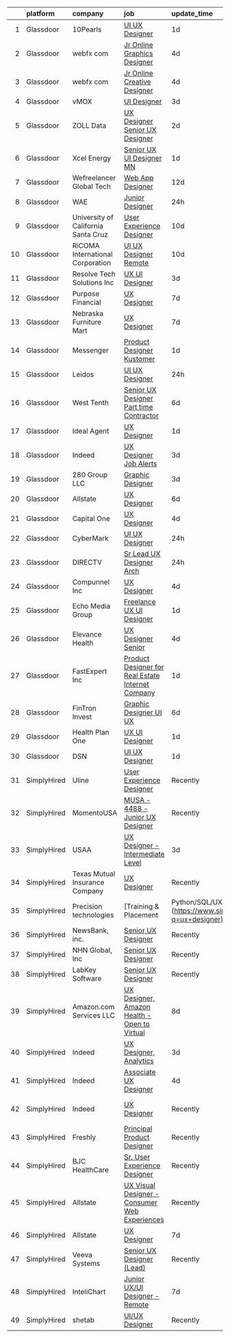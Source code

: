 

|    | platform    | company                             | job                                                                                                                                                                                                                                                                                                                                                                                                                                                                                                                                                                                                                                                                                                                                                                                                                                                                                                                                                                                                                                                                                                                                                                                                                                                                                                                                                                                                                            | update_time   | location                  |
|---:|:------------|:------------------------------------|:-------------------------------------------------------------------------------------------------------------------------------------------------------------------------------------------------------------------------------------------------------------------------------------------------------------------------------------------------------------------------------------------------------------------------------------------------------------------------------------------------------------------------------------------------------------------------------------------------------------------------------------------------------------------------------------------------------------------------------------------------------------------------------------------------------------------------------------------------------------------------------------------------------------------------------------------------------------------------------------------------------------------------------------------------------------------------------------------------------------------------------------------------------------------------------------------------------------------------------------------------------------------------------------------------------------------------------------------------------------------------------------------------------------------------------|:--------------|:--------------------------|
|  1 | Glassdoor   | 10Pearls                            | [UI UX Designer](https://www.glassdoor.com/partner/jobListing.htm?pos=121&ao=1110586&s=58&guid=0000018205c610a3a405137d97a03fc8&src=GD_JOB_AD&t=SR&vt=w&cs=1_d4b0d83f&cb=1657954243145&jobListingId=1008006097055&cpc=F583A5AE0DDDFE3A&jrtk=3-0-1g82sc471h7i5801-1g82sc47hi7lr800-8954bcb0c80c7128--6NYlbfkN0AZhccrYCUSJlZEde1UnGXnwlG1V9FU8luw-eezWnVYryhvytlOo_vN_9VpuiQWIjKf1VWnHkpAwauXN_L9nOKCQBamihrglgP6Etz8i7tMa89cZh808727uNOypzGqdqO_C43vUxqv2mX3MbNb5yfh2I4Z5xt2E3PNu3CribzXgnDnUdZO02vInYyhz91-zpMn4azdpRORT9b8ZE_oD-JOuE1akEwS-PuhwKxwTPVCDRNXhgIRmaQqd00o67gV39sv-Gsh66f0hdpOnIT-e4zK2nDI7omobMPVc328Q3FgWRwBa3fUYAhSl-0S4h5vcrX7FWwmJShX5woZ_bAom5Ydi0zrDFzOcSOx7gn1otmXQPMIhss94liuUJcK35-OoKSmXtlsWmN88ygviNW4oOShS8zyt95W923vSzNI6dsfVmaIyuyjIeS4)                                                                                                                                                                                                                                                                                                                                                                                                                                                                                                                                                                                                                                                           | 1d            | Tysons Corner, VA         |
|  2 | Glassdoor   | webfx com                           | [Jr  Online Graphics Designer](https://www.glassdoor.com/partner/jobListing.htm?pos=106&ao=1110586&s=58&guid=0000018205c610a3a405137d97a03fc8&src=GD_JOB_AD&t=SR&vt=w&ea=1&cs=1_b811134a&cb=1657954243143&jobListingId=1007998523717&cpc=FDA5FE10D8E00596&jrtk=3-0-1g82sc471h7i5801-1g82sc47hi7lr800-0814fcec81fa4ea1--6NYlbfkN0AA3uNcJ0aeXBAdVd1dUlJvZjHaUXbbC2QUFGJChoFW7xEU327m6es5fnmO4XFfQsEu0t33VvESdO8PaW8SAy26Pndec7TLQ0Xpn4lGQ1vX3YGcQutr7TKeJAkCB5X3vytUXP8x_-f9hEaRnBL523v01wQ2XPa7v4VBJvjftgSNU2DwBtazpZhOR3XG4_W4jVcCJaYOKyn7pwcibTlDoHHmbGGZUh_C9Xyez48yK0rCkSOkIITN6igkgT9w8weQxJ9x8BbmHJuIlNdHvUtuI4Krpvypb9pDLmnM7Dqf3O0sHC57acbU9X4EmIs6jS6u_MtrEKj5IVBPInmu_L2MKCFXmPWuN6jQuVqVaQCheWNJkxZMBaHyjW93QMaaje1snnuORhYoiq-lHbdqzogQVjdRQ0fLDm2J0fDkoHHrwo73AHWCqqiLAvl3Riij7FyhSufdcCCjVhG7m2qat6Oins4lLlELYV_fPzmfcGYy1M95LGW38E2i7eNHpCjqiCHyjpHz9cEH4F87b00m_ijFHSoxCwvbTJnK6ifrkf0cgJOnn9h6itSRyN7FNPFYGV_mj6dMcr80pMWh91Hqepo-SgcD)                                                                                                                                                                                                                                                                                                                                                                                                                                                                        | 4d            | Harrisburg, PA            |
|  3 | Glassdoor   | webfx com                           | [Jr  Online Creative Designer](https://www.glassdoor.com/partner/jobListing.htm?pos=109&ao=1110586&s=58&guid=0000018205c610a3a405137d97a03fc8&src=GD_JOB_AD&t=SR&vt=w&ea=1&cs=1_8f538763&cb=1657954243144&jobListingId=1007998523752&cpc=151E51E148764572&jrtk=3-0-1g82sc471h7i5801-1g82sc47hi7lr800-e3a07e991e3ec309--6NYlbfkN0AA3uNcJ0aeXBAdVd1dUlJvZjHaUXbbC2QUFGJChoFW7xEU327m6es56oflZv-QfBizUJg4GGt5ywcxHip9vEFmnpvEvc6sXWg7ijt1_lVPhx0CSekweNqP21eod5xNQSR5Fy2hfkrfXdJbI2o6SRZK7DOllkYUDO-mEILuesP9HP5zjy-6AZOLt2uK8ykhXyq1gTTd6wznmnkOiIRJd_ZZzfxzDj6-jT5KceUXUQqH-oB_pKIAFI29OXOaMF1Q5NfNiZ2G4yQOkFwWQefAGbvDbWW1JGPfhJUoEBnhTlLND_2djpFYSc9IcKMOKcRQodsniMVyFOBTvS8mxSFxe1hGAhO0PgoRfWaNFkqGPxFBMXtpmqrG7XSFImcTw1VE5-Q1awIZ8MtKbD4wBpGFFzuLsz95O4zgWpkkYrTTDnZMhiocBcFvj5Gu8vQRbt86APrsR_cVsYGF4ePxNolwxXHQatHgOHGxmApVoyzIkjpiVwLZAsgXvbA0HLPi8OkDFGYrEgBk7ttWbYQqDrcOC3RKTMc7RJKc2v1kYZeF8QatfaH2H2TZ8OzktDlHtM7hxUs%3D)                                                                                                                                                                                                                                                                                                                                                                                                                                                                                          | 4d            | Harrisburg, PA            |
|  4 | Glassdoor   | vMOX                                | [UI Designer](https://www.glassdoor.com/partner/jobListing.htm?pos=120&ao=1110586&s=58&guid=0000018205c610a3a405137d97a03fc8&src=GD_JOB_AD&t=SR&vt=w&ea=1&cs=1_c2d17562&cb=1657954243145&jobListingId=1008000759924&cpc=5FEB1BEB8E14EF52&jrtk=3-0-1g82sc471h7i5801-1g82sc47hi7lr800-9cd08da1dc9daff7--6NYlbfkN0A953Z9EfJZc5Z9y7Wb0NkuJO-5BBnqXCJSieP3bN3oT3pD2vzfTR73LYgBJ_5XFg0SoGwcu6lcj7F4juP42AfEvmpqvc4zBxDOY4PwlTLid6_-Mjpb44Tz2K487nuvFZE3OgZZtZw1A43bqYQhc_tyf69kP9IsYdRl4-Pbg8nQgKZY6tFHni_CwFT0fjWnN40JsM2K-T8fnruiG9gnIUTXZs5_60tBg7ml8SogbyU-OoD4--IvLTrVSx2qHd7TjDBMSznqqy-Y0btrdPatljZG4gkx9lgsyaJjYiM7mmzlJwxnK4Y3l3TUAG1Ot0jtgfBIscYE6W-61VlO48S7zlCJYbFthyFHXYMB5AmWNfr2f9jC6d1_qPiXPAsPoTVwNkmfzLXByTM6s7PR9GYwS-ElwcOOHLmMX2rtlZi_FPXZ9cy4deNq4Ff4QkWMqWvgV5sItevhVa7mFTAsboy15t5d6IWN7V2B8c45UNWtyXTd6GA_nmppbflS)                                                                                                                                                                                                                                                                                                                                                                                                                                                                                                                                                                                         | 3d            | Remote                    |
|  5 | Glassdoor   | ZOLL Data                           | [UX Designer Senior UX Designer](https://www.glassdoor.com/partner/jobListing.htm?pos=128&ao=1110586&s=58&guid=0000018205c610a3a405137d97a03fc8&src=GD_JOB_AD&t=SR&vt=w&ea=1&cs=1_80d9b037&cb=1657954243146&jobListingId=1008002963426&cpc=1120CD366D53BFD9&jrtk=3-0-1g82sc471h7i5801-1g82sc47hi7lr800-a00ff6b17fc8701a--6NYlbfkN0CIq9sqsdHG9cyeciSMGB2OVgv17i_TEGVwM1no6oC4wWg2s9oH7BGJ7lPkg1btb98huIL7V4V5x5MkjqiRMvX3058Gsj0BD86erdmSqn2x9rDaiyNVM216JjWieFw7TORgJlROIv_5ACNY1VCHRt02C9xxVzOkCWqwdv-_2jucEfSEtHQxlxPbZq767ByUig5i5ZVRJfXaU9tcaL8SvTyEDVbffTQi2QRd3YpTYedghsx2cXJqEBT820B1T7DZMrZO8o-5GPbLUs6ygWBN7pHmDnnCyIo841MrPH1f9JOptrIKnIyGVYtNZ6uL5unyvr6uK6pk0SlYt9IGRA4rN-GBWtGN7GC0BsBAnUutM5pc8lKIwRWqYAI9fWK8_UUcXYfVDvUn5O-bATQSOmDyRo6OEEtqY3mxtpWhssllnYsokhlI-I4UeyXe3q0_0KtPgBxlQyVHXgNhDqh-jPQSC7P9MhjLtUcDFqn8oYt_QwdIt-koYAQtCkn5n5vsr5Eiez_RzSYzRajnRw%3D%3D)                                                                                                                                                                                                                                                                                                                                                                                                                                                                                                                                          | 2d            | Remote                    |
|  6 | Glassdoor   | Xcel Energy                         | [Senior UX UI Designer   MN](https://www.glassdoor.com/partner/jobListing.htm?pos=116&ao=1110586&s=58&guid=0000018205c610a3a405137d97a03fc8&src=GD_JOB_AD&t=SR&vt=w&cs=1_a6e05e73&cb=1657954243144&jobListingId=1008005982649&cpc=B5F6D74B4EF69A07&jrtk=3-0-1g82sc471h7i5801-1g82sc47hi7lr800-1134de02c7f2b120--6NYlbfkN0B-1D-e_ZYujhNkNlYyaLjJ6FcVQ233icvY0YU3o2VnplwYKKdLer6igUsC2PaWrJPMU-KaCTJbfajSvIW7YrHAZXqmE0ZHvfm-aORtEk3kYImnXYY0PGymR6_lSiS7bMsLoplLGIOngHDvoyjVsvefrvmYbzgFQ6dGAbuA7Zi4QMFBd1j448t4KUaQuN2ATAr7DZAVP_Xo_QdncN3Ormxkw3FwnNTx37q9gdYy7PmA5f-ym_r8CBTSHukEcCH_NquO_wK9UMfE7dvwPNcbAT5XYR2y2csmT9EQWp04Amj8P2wxJn8jcULxw-MkuFRMIXUD7ORxx9yYXI4wkPTVeXUkv-DMDEBydflJhxTDzQL9fRsSo0YQMfC8Mm9ZdWmGjlZTyKFoCV7l-yRcddLT_m0H84Pl5DOr_ONF_XlMuFRWJBaKi_hFvDCiGonOwawbaaQN4JBqUN9L6ZoHvLoOgNUjkkeUJdqCf1nb3aUVvFYZa94SRmuljb6dorh4sQCg656x6-_NUY9003BNqAfUqUwmHTP-3eZY_1_elm-daRTO0dxClMDarLUjuBMgK8VImCGuYNqCvKeceWTsF7L1eBOn0Mtwaw-dbCg145tQ53fGxg%3D%3D)                                                                                                                                                                                                                                                                                                                                                                                                                                                   | 1d            | Minneapolis, MN           |
|  7 | Glassdoor   | Wefreelancer Global Tech            | [Web   App Designer](https://www.glassdoor.com/partner/jobListing.htm?pos=101&ao=1110586&s=58&guid=0000018205c610a3a405137d97a03fc8&src=GD_JOB_AD&t=SR&vt=w&ea=1&cs=1_31dfa41e&cb=1657954243142&jobListingId=1007980533562&cpc=B3B142CD6B71FD88&jrtk=3-0-1g82sc471h7i5801-1g82sc47hi7lr800-33243a00776a36d6--6NYlbfkN0DsBOlmEAMqZtav1V1WKZO3RUElpafjggtWvxyDQ3xFSi-VzB5KdbXi00XozCPPZlE9w161gQzwwKzmw03-iVSWCDUOySNRafoAxFejezVHq8Ub6kwWgiSAM1E2WBWtnusNIP1sS2ufL3XYo1FZlZQWD8Cx0T97VEJGD7lwdy0bO7U6-WrWvJeUDBSD22uK42v_WVv8IWwHy3Ug1DPb4q94KBmosPLPz-cDAgkiQxIelW7uIizuz6JT-uh3eaUtoKbqugfhYNmRHWwSSk6f5K2-1vW7ytapGRIQXjQA-n6FPkWgvQRfwcDfhDKeMQwOY697xU_Jk-_eLVBVFcVfDibxCelDnR3pQVfq14chm5qJDky2EMhvYCupp8GJvWbQ5FSj_6O-zNl_6OsRUE1GFKBSHSHIpTWLR4QbZ3xLJCFjLfYFMkA-oE9GXctNdnb1Z9Gnqfn1MKeqp1Qru4xHr18ZrY7yxvbAAGDDsVjFt_DqXDI8FcWpdhVZ7ZvnFN-MRwk%3D)                                                                                                                                                                                                                                                                                                                                                                                                                                                                                                                                                                    | 12d           | Boca Raton, FL            |
|  8 | Glassdoor   | WAE                                 | [Junior Designer](https://www.glassdoor.com/partner/jobListing.htm?pos=108&ao=1110586&s=58&guid=0000018205c610a3a405137d97a03fc8&src=GD_JOB_AD&t=SR&vt=w&ea=1&cs=1_55c1d62e&cb=1657954243143&jobListingId=1008008063232&cpc=B63DE67CBF13A213&jrtk=3-0-1g82sc471h7i5801-1g82sc47hi7lr800-0fd0313dfadfda3f--6NYlbfkN0Bl9QJxqCZcWcAyXa034HOvbvet4oZucNDN581_ynRfl1w4Z2vSbYLN9J-8UY_LNbirN5LLMGGnfSm2GNK07V-OSMHUkmOZFMzFfWXYH6DJqvANaaMLJ95AT8p4PdhW1XjmjR4b1ATq8P0epZSo0-R2HIhlFQJv7-4Ni8BDirUv9df_aJSLsPfPudWJlc1Dq5GBxTnpUJM7VWoC_4vit0WyjYy6Rr3vgZ_oAy_IX27QsBYwmAMQzAohC_5k5_De6TT_vQ3dN-aUCBT4axXarUHALI8_Ni8OEyFDGXXRd9EbWAc8YVF2dFAM8u-y9ywvoYYE7tnFlxVQEkHBfDb13h5MDXT_BGJ1SAOVnWMHR_6b4eAlpId78Jh6U_-iKLWWKCSu3f1RXH3J1jSUDNndLmKr3Y7NtcMj-G_t8IzeJC4jCIwqs1An-jXi4ousoWAYQIW6CnkekeOHh0Neovs3wo_BUe5Zd5U7KQX0Sem9zfxGpU5uNgwul_YuzDqLV8pzcRWgkoCPQXD5nsMhY0G5ynGpy0ibXnqAqv4%3D)                                                                                                                                                                                                                                                                                                                                                                                                                                                                                                                                       | 24h           | Rochester, NY             |
|  9 | Glassdoor   | University of California Santa Cruz | [User Experience Designer](https://www.glassdoor.com/partner/jobListing.htm?pos=125&ao=1110586&s=58&guid=0000018205c610a3a405137d97a03fc8&src=GD_JOB_AD&t=SR&vt=w&cs=1_630dd6fd&cb=1657954243145&jobListingId=1007985524260&cpc=03F67E1B243A1AE3&jrtk=3-0-1g82sc471h7i5801-1g82sc47hi7lr800-9927f5298c5f04f7--6NYlbfkN0CMMrwQCTGqxDMwPsqy_tpyMCXYMRX0KWyeG_5gagirn_ch_t82F2TU66-soOaKcFPruJa75UV0J8wGUo3s5oz7jiMZrwqWYMKweBO3SvkhBZDzpyKlJh_pAWa3qI6_Uanc93qGRx8lr3Iju_xg0STCwwypQWaHN8wZ5ek8fmYbjE3XViFH4izhBWvIg9V9sUz--wz375PLafsKPPo26w66_23WmStCtSv0u4rd38j-8HA03tkgey89xLWDaN3ILAmclvVIzFZkc1mJ12Mib4MrxMNaoG24Pw_h_mD-GHgN1tbXgpNFt18rRVDfBBhSkBMl4bdS_9OmNElCHIUgENmwzs3zgjSUqC6xKEgMpS2wcmPnGUAKLnlqAwt1gPtVrjfyemvGKTNd8JKSrBHT1HhjbbGVKq5CyaDrqMSNfbFcYfwJWrM2iI8nbPpjcfD_jkNigHrQGNYZSg%3D%3D)                                                                                                                                                                                                                                                                                                                                                                                                                                                                                                                                                                                                                     | 10d           | Santa Cruz, CA            |
| 10 | Glassdoor   | RiCOMA International Corporation    | [UI UX Designer  Remote ](https://www.glassdoor.com/partner/jobListing.htm?pos=122&ao=1110586&s=58&guid=0000018205c610a3a405137d97a03fc8&src=GD_JOB_AD&t=SR&vt=w&ea=1&cs=1_8457c0a3&cb=1657954243145&jobListingId=1007984920748&cpc=FD1C1DA32C38CFA7&jrtk=3-0-1g82sc471h7i5801-1g82sc47hi7lr800-dc2928b4a16af733--6NYlbfkN0DAwgduWqBP7ymGN-lTADpinz2i-23XbRAyg5ywqS-MDSdSZv42Efqfz62hB7LeuastXfJJ0EUMkc_m40At7Gngl5Ip-dihpo8QOAk_VsKU0xPOrLWdjOnNxQdZlZlSdkntJ47M66dPWJRD9ZsK43X3Gs9_pDYDPsMGXPEMloRvZLMxPAZF33-BYAcLMCutwKWJBXzN7aoJDshi3F81wZ1rMbJ2qQCYNTnyc_eny8F4kDDm90CLENoYSJYKoPgktgHQ94zbWXUouRLfLBu8ztEd8QNXEnkoCtOB_LehxQA_Wn5n7oZiiuwQaAanRSmkEzFXCLnWE4kTROTlZ0C6QkNV5mJNkM0MePKu1bS-MUeh2fd9wf9PW8yq6fXh1douJ7A3VK3ghepzQxt1kNgat3fTabR081nEVwM0YtQXRfv4iSl83LvUQvpJvh8Zbx2neOTF0oTaiRI-tlbp7Xj8Jfn4JHIsq_YMDuzyXiqRG16QKpGrCR7Z3cXm6sNiEOSjGpY%3D)                                                                                                                                                                                                                                                                                                                                                                                                                                                                                                                                                               | 10d           | Remote                    |
| 11 | Glassdoor   | Resolve Tech Solutions Inc          | [UX UI Designer](https://www.glassdoor.com/partner/jobListing.htm?pos=119&ao=1110586&s=58&guid=0000018205c610a3a405137d97a03fc8&src=GD_JOB_AD&t=SR&vt=w&ea=1&cs=1_528a1d69&cb=1657954243145&jobListingId=1008000600205&cpc=8507CEB59E1C6AFB&jrtk=3-0-1g82sc471h7i5801-1g82sc47hi7lr800-065a65257f0c45f8--6NYlbfkN0C7sh9ygnuQJKGUmSvpo0OLhc0z1m4uZ4vn8lHt4ytXedomqoe-JwBOz2asMRE6RMTLwktBS1mev37YxlBXp2gheLAe391AUz_BtHYB5dEMy4uXkQiF4NIxloiDBRUbbiS17YRfLnBlcpEW3HgdihKQKfiwh4pahxOsS19N6onJgnJNbOKsIe54csdcaliyPRYCbb8bDlDf8MdzTZcNXuuFIwY4hC37gc7QLsYl97JkQamK462JYhczKvx-d8dajPwAC1tTDTd9YwDZ3fLJO4BWljJpFNCsyuNwK8c2UcsQB4nETMjxafRv05OvJKZ7FCD1y16xronx6rmASknt8G6F2p94ZaqlKJmJfUvB0qA7jreBobc5lJD3sa89Jx48bJI3g57OYH-lwmxCk986pjX-_6BeCG-aB9o2tkLbFGaH0a2RACJyG4WGZpv6CMNMIgnTNoN3YlxFXUZKgCuisznb3XKaAiD1uRnG8s802oA2rU1Aex-Ly32HcDdNsyonNc38SoZW2AZRgA%3D%3D)                                                                                                                                                                                                                                                                                                                                                                                                                                                                                                                                                          | 3d            | Irving, TX                |
| 12 | Glassdoor   | Purpose Financial                   | [UX Designer](https://www.glassdoor.com/partner/jobListing.htm?pos=114&ao=1110586&s=58&guid=0000018205c610a3a405137d97a03fc8&src=GD_JOB_AD&t=SR&vt=w&cs=1_42ac8a25&cb=1657954243144&jobListingId=1007993713342&cpc=63E4514951618C5C&jrtk=3-0-1g82sc471h7i5801-1g82sc47hi7lr800-a3c8b28b144c0944--6NYlbfkN0DSwrzLV_d009t00Noqv8485ZIMmCq0NIXHKosxbhm15gGzSobmvRMfL6Ntu2A46Guzmua3tC0fqA7lI4k0EpeJfi0D7cuc2Q6ibQ4-lgqKXvem_SUMyJyLIR-mHR_y-yO5oKvN_82hzoEYuOKJqdQCZEGBtYiBG_U_JYD8IY_yZVRrZN1dJwCTvzptVG98YPbGMD15DINdO9MucTavzpG8xvTTkzzkPr44gAp-K5XQ2y5N3DFuaWG08LGZFMqprqqIaxb4Gt0JiCJu-JuPCyoa4R2vKGBZAHkeF1wNttQ-dqwnLhe_GaK6JJ1IX-arvxi71m0gYwSZ6PmDGonKRKi354hrPYow85gg4mnU5KGY4AgVds0x_Lbr8liIrejNj7469cdL0YaqgNpYqIEeQhq-wYAfkwFfr3kC9hzaJwREv55vHXMzXgHEqtosKtVzem_ol69PNWFftTaMwlyWbHDzdmeuQ4aPyIdMocNJck9fpfA6fZJfVWeRyvPCWrY479uEro_Jx4fa-N9XpBDn_ZDgaf3_rIFViPpFE9BQQyzYx7e4fBcGFxxuoMz7s_TiFa3jvShb20z2r3ArQePo5Chc5WIB0unoH5AYo31Ii1sNyceNsY-DFgO-bSxj9ioTlbbo6g3K-IMAZECCJQZy8Q1wE1pjQ8HUWjbPOHuXCxZD-nr4gm_rzawD)                                                                                                                                                                                                                                                                                                                                                                                              | 7d            | Spartanburg, SC           |
| 13 | Glassdoor   | Nebraska Furniture Mart             | [UX Designer](https://www.glassdoor.com/partner/jobListing.htm?pos=105&ao=1110586&s=58&guid=0000018205c610a3a405137d97a03fc8&src=GD_JOB_AD&t=SR&vt=w&cs=1_5f5c69cb&cb=1657954243143&jobListingId=1007993726999&cpc=40021B6B9FB64F38&jrtk=3-0-1g82sc471h7i5801-1g82sc47hi7lr800-2a536c83f549e9a5--6NYlbfkN0Bx2LbAMGaa1rfOK_nDgFH7iPSITMHVlgswTeCEeQLKjCuu1dnVq54j81YJZ91nc3LgT7EO8WlV9kHpG2wKlg9nrqQE6WcVaOJOwTFi5ovN7ifFBktNpYHxGZB5blNur5B8NBKkYaIw8ZANAT1dyoWBL0BzD_FVPd4PKfII0E5H8_10GngmdQ1cUVVJp3Jt0-_JhhOEpwXISbsAJ7cpcC3lHS70Uq2ONylRTmvHkkjg4jSNKDKJ8tazHur80pGOmgF7gw00FIgSmaHA6RxvOIVx7VOQoHiKemum3uBxpPi044DwLkvw4XwfHk_-NeY5wBisyXxofoS9GvIxY_ZMHN_ptmv0XskMfyu1007MhPnULcO3uGdE2yveQpcBWtc4bXRSlCaKyJJDtMEbk5faUBPeQp0B25DKgyH2nJgbf5h9wHOMO4iIP0i6GguOWN8DgG45hmNr_V2U4GVW4dU7KLojCHuH9SfB6YAoOYA-lQ52sRjsjjfqdoHGU1duCqTgk8cVxbvFGLnUj0M5tYfFSPw6IycLnHhiX6BBeBwK5CrqaD9zDCNXuHNweeo93uQJEC69gUkIOJlpREdPJFq3bkXlJKZO1LRevOVJZqivpaChfw51TdAAprD9dxTEyqSWQYAPlqsNxasuyedFygsh7zFoy8mh1HH1i1U%3D)                                                                                                                                                                                                                                                                                                                                                                                                                | 7d            | The Colony, TX            |
| 14 | Glassdoor   | Messenger                           | [Product Designer  Kustomer](https://www.glassdoor.com/partner/jobListing.htm?pos=126&ao=1110586&s=58&guid=0000018205c610a3a405137d97a03fc8&src=GD_JOB_AD&t=SR&vt=w&cs=1_101cc1be&cb=1657954243145&jobListingId=1008006654110&cpc=9952A63AB06E78AD&jrtk=3-0-1g82sc471h7i5801-1g82sc47hi7lr800-4aaf834590d17537--6NYlbfkN0DYl4UJW4r1Vl7FEn6T9F-rD9lpC-0oMJVSiWjK_MGUd5ZxEn957iThda3zHpNlLYNbK_X7Kq-caGt4qgg8C0HmDOo6NmZs5tgg5lIz5yM00N9su8PF9RYjt_CWx78OwnsN21scMB9CB8k9JsyeUOoXtLoxGmwaY3RUqpkJY2sDz2iFCDN6OaKs7FxTfuqcc2irF6ZHD1oODWm6jfKWBGPFOWiSeFbrlm86ChYROzlrLg5sgoNQay5U2NsZePIbt7aULOvF3XhbAl7HCpQ8IGfzZRMmZ-MBW6_cZhO2WK5oJFLAU4I8nt7CA1nyMZjfgtGnBjmBHu3O1o88GQUFBtRBvi5ehwiNw2dwBaSokCgxSaCTiK4neZ0Ft5IxfQzY_9M_zL4cJ44qyyiUdzn1LTPQDnJJbTRMT0Ms78skym0-8W2qZ24mmiPA3l0Wuz6Bain4xNjq8zJIfExf1tELQocbTugfM95MFYsviRGsiQYa2lxmYn6TEk5tsF5TGroP3spQsZXge-aJL1_sI9AwhCfnVLiz4qcLiQn78_yJVAflpit_MseBIA1JA9rxswphSmS7qTCN4NQ6ayRSJg9jQnK8u4m966RstC26Uoga_4LDSzlpHWoeApPnTSwnF8FeWgQA6utiuXQsfSyX5n_Vo80O6XSjrOpoYlm_xHbcCwL02TJkb7hpmYgT6eyP40CD9sLU1FSJGbLlTaGpEN7T4AxGGLB8DJMO9-Lk6mggTuOCOoSm5miTiW7LEtlFngikrVSnnqKO1Ptxd69mls0OqXo0C4Tbie_KK6Ao7o-RPlrnCJQxeLD_ZLXPJm31Pex-h5luEj4Zr8hbLkdStV7tsg70PdpILI_DOJqwWWObzZ7pPGZFStiNZlDvjwuq827OZJaLOt9_SRqJeYkMw9nmzTwK4ZHMK2cTOCr8PfOHlxXHplCwd-siX94JeXZwx8_s-TEguZizrmVrbJ3GZHxNTftxg-W-5fh1gaYelXHhgwN9_rwU5dkvUWqbON4w7OWPsYz0EA_W_0ZxdYe4f2p7XMJnbs38RW6DqO8%3D) | 1d            | Remote                    |
| 15 | Glassdoor   | Leidos                              | [UI UX Designer](https://www.glassdoor.com/partner/jobListing.htm?pos=103&ao=1110586&s=58&guid=0000018205c610a3a405137d97a03fc8&src=GD_JOB_AD&t=SR&vt=w&cs=1_f50b5489&cb=1657954243142&jobListingId=1008008635571&cpc=022796DF6CE1C9E6&jrtk=3-0-1g82sc471h7i5801-1g82sc47hi7lr800-430d043c6de943a1--6NYlbfkN0CZUO70VSdYKA8PR3jfrSh5ljhqJhfDt0PzQCMubt8cRihWbmqO_-Ccw6DGinMZCyIGxm5B9meJqgfqBMy9w38AvyezkJPaV8PrJOFguXCLOdM6AJHhYCgGfxFR9mtCP0yFeqvoKs20vQQHiouqWfQwAkqX7LmI2dSZI5fDROic4MpXvD9CEDfgb5x-KPF3Jih_k2vO4NurusIoC1KETzvDrMAhCwLeTZahH4WNsZ4H44Xeo14wFsbWHuGEhnGSmH4p_kJgD7db57_6yRkUI6P1Ir_0hANOv277PAAp6t4DLSiZlc_GGJlSk31u6tFPvFY0Vwz05KAGsxdtwKOiyfOUDtQPhbbb9cdP4NHL3sa8LG4sSNljrk_rnM2NL73kGkUyC6ARNNyOZ2JebHKVQUgqa9viWByuyXlVI6a_cvOib7fLK13iiLdXIIyC-F7ID2REVHOCUgoxZghiGC34Dj0oukFD0Eyh6V-X0HmL6bs-Rh2NONVEnkjTV4cORpzlh-vCQBO30WudRSG648nfF4pBk9VpTBCABBNzqiamKjzHzXk7Hflsl9pOdWHtK3zN27-7WFb_p7VmqrF1O3Rn8OQ8iPUuKjCJkEe0uFUnTDjFkQ%3D%3D)                                                                                                                                                                                                                                                                                                                                                                                                                                                               | 24h           | Bethesda, MD              |
| 16 | Glassdoor   | West Tenth                          | [Senior UX Designer  Part time Contractor ](https://www.glassdoor.com/partner/jobListing.htm?pos=130&ao=1110586&s=58&guid=0000018205c610a3a405137d97a03fc8&src=GD_JOB_AD&t=SR&vt=w&ea=1&cs=1_8a95deb9&cb=1657954243146&jobListingId=1007994171980&cpc=6A22310A23505C64&jrtk=3-0-1g82sc471h7i5801-1g82sc47hi7lr800-06c5996664b34557--6NYlbfkN0BaGdOOK624JFFhWibxYF5ZHJyu-TQMeOslDTyNeurccZp4QCt3th5gGoNGv6Hi88tg8HjMEtUQgpaF9Yf6QnMzasdUojNdApIZ0sULt1dQnF29vMajjrQL_7YctPSeF61EzqT59_tideUiN3-mXC8WL7WSgWs1vxDq8WZNDcMmF3_sZqlH2hXXRY_6IFlghMT29Iwuv25fq0h2h8JlmPNuz02FDaML-YBCWuRe1qCOBOvx2dNrTYhmai71xLvICYKpLc464Id8ulMbpk68jVRU227wZLhfLZENCb9t9_k5jBENOGuGjHD-LskS8CMVl5TrWkHoi5dPbBj6bUmxrrVB21TXaO4u8u_LAPP1EcsQ3kiRapnBrr4xi7fdqDVJhtCWax8BR4ikQq95yhhacgxH8o5s1LftSA3trl1Bw--cxoz0-quXjp5kyORyx5AfYIPm1tq7OCe3yiCCOm7B5awlWqAK8PqLXS6MmZKqrayzyPzG3Adx-I40cV_aSmTGPa74JcuAoX-PeHaA8mtUMf-P)                                                                                                                                                                                                                                                                                                                                                                                                                                                                                                                           | 6d            | Remote                    |
| 17 | Glassdoor   | Ideal Agent                         | [UX Designer](https://www.glassdoor.com/partner/jobListing.htm?pos=129&ao=1110586&s=58&guid=0000018205c610a3a405137d97a03fc8&src=GD_JOB_AD&t=SR&vt=w&ea=1&cs=1_ee67c96c&cb=1657954243146&jobListingId=1008005909972&cpc=9C2286EA3771AAF6&jrtk=3-0-1g82sc471h7i5801-1g82sc47hi7lr800-bdbb297212267bfd--6NYlbfkN0A-yITrdM5xbF5Z_tnAxpm7rR5S14GEkl6YKMB36NwAHtH4wZKT0KExl994dfMBK7MiyA05_Uz7A0hy8ZJqFoNYk-7jk0olJG1n1hgSDzUrZzj117F4oiWzLqSkZAWVr48SNcQCKAvOShzh-5IaLTsM8EiJ0G5CKN22D0nZO3FVfh7OUejmsEJOdSShtaiOcrvI38pR69AfEXRl1tr9F-c47312byC_CgF8ZcRM2vCWvHYXskPOXCxGmqydN82d3wFFgp3V5GGRIgK01jIugGBhJmz_OhCQfprF7YxN2IWDhBNczzIMy1CT3ujvY_sM4LdO8QMxuR5MSIZpTv_koPIju2YKkJtftX0pKw6ofEeIqslJxnpkIg3H4PY_fkrEg1-6_4uFimxUSD0I4lCzO7a2IjxVFqWc2oNJcgcweQePY9-ig8NySkq2--d0I9jQMNf5aD47oPV9so3hT-PHGDp8Y6yV-O2LuK52Sw25BvfxYWp0pHbR1_s4gh3mSe16Ge8%3D)                                                                                                                                                                                                                                                                                                                                                                                                                                                                                                                                                                           | 1d            | Tampa, FL                 |
| 18 | Glassdoor   | Indeed                              | [UX Designer  Job Alerts](https://www.glassdoor.com/partner/jobListing.htm?pos=113&ao=1110586&s=58&guid=0000018205c610a3a405137d97a03fc8&src=GD_JOB_AD&t=SR&vt=w&cs=1_c100652a&cb=1657954243144&jobListingId=1008000310274&cpc=451933188B21919D&jrtk=3-0-1g82sc471h7i5801-1g82sc47hi7lr800-2b2868a2d4280b10--6NYlbfkN0CiRNM7CVr8YueLFKlzwbFWI0o7IjV438l4sVrvKZ0flpURU_mqoI8EbsK64YRr3OD3Lz2VFIw1Iwi13MaeU-7G6PYd6kXXVuDQ5HC-ZxfvQET8rHQ-pfIByj6ULSuBRDZUbaORjo4W24G2C1qpLj9liQi4owc4wSejeBBDXOOMdTpcPeefz4hMsvjZva4THD0Ejqmfd6K8R1nQrTnCQAQTZ6MrWMJyW5qAmpRI51lofr4a-1QpamDjmMSOahkVH5sd9dWhDExYfbqKhFz7OU-KBqN8YgLaVmpVJyfbpSeb3p85aUo4QqiwJMECRHZz6MAZ_s-ARp16Y9tICX7-2g_EGBsK768_zHQ0EcCJEMG2sg6A7mT3coPM_WGkjx6HKvUVhIyXAdhkXRE9-e27CRQSHAoS2q4zBQ-Nn2IUPmgCFiZidIpAf-NekhzytnJA_1o9WkcT_G00fuoVKfgqIPbccDh_fgixJeqUqTPGOGEKDczfLWMAxMjyF28N1v8hxyi3ugMw8w5bn-BkcxibKbZb)                                                                                                                                                                                                                                                                                                                                                                                                                                                                                                                                                  | 3d            | Seattle, WA               |
| 19 | Glassdoor   | 280 Group LLC                       | [Graphic Designer](https://www.glassdoor.com/partner/jobListing.htm?pos=124&ao=1110586&s=58&guid=0000018205c610a3a405137d97a03fc8&src=GD_JOB_AD&t=SR&vt=w&ea=1&cs=1_72393768&cb=1657954243145&jobListingId=1008000486432&cpc=AC285F3A3ECA6BB0&jrtk=3-0-1g82sc471h7i5801-1g82sc47hi7lr800-8e0ca34653e8e05b--6NYlbfkN0A96WIVUs5SSd1e5sdPWOjBiMJz3fk-GTbl_X95fEr7N7_O7gG7yYqATSY5E6jF4LOAu-d1G5vqmQK5-aVG4tOej9c_eEuMuqH8C1GeeNW2KtJSJ31b6MoFFw5KM710vWFGSjvXW7I3OG-OwT4mnPnLIfvWCjlnumDR2ayBGhUSESBLxX0cWl5Bz0cpK3t8G0W-SnY88nCfakDJxv-ZRwi26nqStDlzVmfuHSF15B5uMqrvYL6JBTweOkScZ1auZU6UlB65Xq4ZJzkvLgs1ZpYgJDs2LJdWf2IUZoItj3FKlpP2iBEVsptmA4BiZlekRKbd1FSi9FBZVEqP8lA-zIdUqbxZHMDf3wDL6RROuqaM3KKu6D9SARXsy0ofMLPEJUIDBIt0_GQkNUBdKD4H9h6ESQdm5lPt04AQahlSH5GgtHgmyO-HmiwZZblpbtQGSsVa-9Wc9Xya-PbNdV_bc-HLqDDzSPSSJlrtGmYJL50p_v277tLlPzxadlzkQLYYA5s%3D)                                                                                                                                                                                                                                                                                                                                                                                                                                                                                                                                                                      | 3d            | Remote                    |
| 20 | Glassdoor   | Allstate                            | [UX Designer](https://www.glassdoor.com/partner/jobListing.htm?pos=115&ao=1110586&s=58&guid=0000018205c610a3a405137d97a03fc8&src=GD_JOB_AD&t=SR&vt=w&cs=1_1cb6c71e&cb=1657954243144&jobListingId=1007994249764&cpc=451933188B21919D&jrtk=3-0-1g82sc471h7i5801-1g82sc47hi7lr800-337f29f5e6d1fbc0--6NYlbfkN0BLH0BMQoDn-yw6Urt952hBm1JLFZ7WpBxND2cMIOjOqdmupiC_ZwOjCSzUpM3cDMZBDll3Uw7CRDByKY0RJELFG7fR1lbTsXEmCncf9riIQQE8laBPhyLjgweb99i5QZ1p8jDM5PfXjaHRBvAsyzdobJOm_tMFdq9NpEfC0tvdsMKJdyewxFGqjD7hwxXfwjhf27yNLu8tA_2mHRh-tp7HPyBVagq010oe1Ie4ai-K3va95TVPleTYwnVlJJe7iN1LQKseOlnROiinnJ7swb_Mpego8Qf_3TehoEbauzHMDb89YzU1FClTHzjLZt-GtR2JHquQeh0Xkx0Tu6UK6U5ese_UrHQMSqzk9tpClQrL94mUTi85OavEVxg17khbWhAiS-qxrqVGx6X3T1LChh5SatwFyT8xfr4_4J9SC-dNjAy9MvLmOMqGVVIn9O9VCxUxGrLyBNVhNwhTqWvYsi37MXssxHCVNCiw0bPAp-7kaKfaY27YaIy9bJUrxA2f-IVQYJqu2npyh5JT3E7x6evYNOFBSChq6cyVLSpdUNYNn9a_pO8rfmRpCNUO_x8TIidVjRk0L0MSbPOiw3JjW0hL3uKI0C0vhjxxmwWdZTIoviWCGthPvBflqeZo-yE6uH8dQBtQMcAZ5QsQRDXn6pDZUrXbo6T07eJ0L4vrJUQfxB7GntFbeZGIaSoOfVQ4cF-kzs0hP_PO5VsccskFucaVfwnvN5PU-c1PLCMGgdnYEyyNJN56UP84w-Qaz4mW7GKTOXfsVqDmCE6EJ5gsIHhZlHutKqLeykkkpSeL5zokDvMsYFROpgM9V7r7Nz7HwbTPGnj3KUtbOSEviaCC5XiCU5vangZzl3FHtVhLNjRF-CSkTmjF81-jBvO85kSGaLnz0Az6AJ0PlOsb5DBgu0eCnxIiQg9rcFYFMz6cuhTg8CHJAn_Wk3Pe3jone3nA45N4146l342L4-L1reWh9Endmc39I0cd4tONcprTysq5rza2_HsNgeG1hOuGg2vwfw_GojhGrej0nYPMrNbMvtGF7gLdJ0Z-n5alELi9m-0mEQ%3D%3D)  | 6d            | Remote                    |
| 21 | Glassdoor   | Capital One                         | [UX Designer](https://www.glassdoor.com/partner/jobListing.htm?pos=104&ao=1110586&s=58&guid=0000018205c610a3a405137d97a03fc8&src=GD_JOB_AD&t=SR&vt=w&cs=1_86157600&cb=1657954243143&jobListingId=1007996659159&cpc=90C4CD7F4113B630&jrtk=3-0-1g82sc471h7i5801-1g82sc47hi7lr800-fae4f37381d7477c--6NYlbfkN0C3j_zLGvpMLCdiZ0WC46XqVTA1VMZzOzKXPhAXwYlrNb9EbKZEg8x0wzjxx-xvfPob8c_BAEGLXBqrT297MQHHTpEYgausVMYBTX6wZz0t1_7MeQ23wUQYWA4ID7QYI-RhDoA6-4zq_kz3hORTWfpbRNdyNyVKFnJVC3xzRBSQFNi9TrrTwBOIcfuBbm5TnXdQKoG0uqiYeY8W6lg5V61AayLsluKe3yPkaN9GFjSuTkQ6Ru1BO0lE7fchlvUmdNeoyEtV6cSaUGyBkl8OvZGQwugOK99jwFCoNXpLrxOUwQsGb9KDTqa-TsAoanAsfdeJAr5aVBUK36fHMieX1C3eiDOXNNl3Ld_5ieXy_4WixkRbJA1Q8UCOCMqi3DZRUsS5qOrVKe4TnwK1BSSLDSHOFKVPZN6XKjfYFNzM-TqFl-voJy4mfNbM08nziE5kqU4%3D)                                                                                                                                                                                                                                                                                                                                                                                                                                                                                                                                                                                                                                                | 4d            | Plano, TX                 |
| 22 | Glassdoor   | CyberMark                           | [UI UX Designer](https://www.glassdoor.com/partner/jobListing.htm?pos=110&ao=1110586&s=58&guid=0000018205c610a3a405137d97a03fc8&src=GD_JOB_AD&t=SR&vt=w&ea=1&cs=1_1dc1209f&cb=1657954243144&jobListingId=1008008655995&cpc=48B9F4758953335C&jrtk=3-0-1g82sc471h7i5801-1g82sc47hi7lr800-5c345d5baa5db2a0--6NYlbfkN0DWtRa9NJfjQIs4MWRRqD4F41esfMsK79cV24t80VXfzUK_fEmIZn_-4eoJdekIGUHMIlwypN3lcu83XE_0xA0yFcEnsYGBT3ergFJfEtBm-zmAJSN6j5yE4-1TF14_IyxcQXXu-Xbp1g_T_rUVuiXcDPEDqDO_3beSss8mMxj96B9RN-KUimPN5ObpPK6QtFzxJ1ZRWJh2tcuEgez5FuCsL4SHHxsg_mAT0SqRdlYu-XyDXH8tczwhRJa_vz2UlXgvoFZvhZ0iVIK9uQXeLgo5fvYp9i58DEKuoczxNF1IEDXQNWywLeIOERRT5co-K2op_ytEskXbAvHOxIqH3MpDoe5m_yBJMe_cdO6TZljxwZPzhbLgZ4MsikyeCthfizPxZVH1tUI21rc14grbZbm2oWsD8Bo1sduFSX4nLazJwXbjEkJtXr-Big3WUZ_own7UqQTw3a4ICS1hK7Ns1bx3Br_9o7uTwKfLXJD56rSbajyXnWtFV1YWjTHbGIW3ngY%3D)                                                                                                                                                                                                                                                                                                                                                                                                                                                                                                                                                                        | 24h           | Phoenix, AZ               |
| 23 | Glassdoor   | DIRECTV                             | [Sr Lead UX Designer Arch](https://www.glassdoor.com/partner/jobListing.htm?pos=127&ao=1110586&s=58&guid=0000018205c610a3a405137d97a03fc8&src=GD_JOB_AD&t=SR&vt=w&cs=1_3d9543d2&cb=1657954243145&jobListingId=1008009161351&cpc=0FE1F5EA2BC84A01&jrtk=3-0-1g82sc471h7i5801-1g82sc47hi7lr800-a343b87049c5e0cf--6NYlbfkN0Bg-vCOmr41z5O6cL3bVFLNCmt4d7jQ60EdHBZU4QjMGyRF3OJkwwC0GQxq9DZ5Kcj5lO5Htgw9OHxQ-ZvwZ0LSJKB_H60sn_OlXgp-wLykYJ7RRTtPI928srosVJeu7gsWJ77zdAPHDqJnumYIOU_l7RgtNVUU8jZDR97bQODNhCVr5rgAN2rD4TAtYrdEyllHCzjPwoNpt4x5vXG5DAUxsyFiK5VqeIYkyfUod7N4wZW7z6uhEmCOYIsTBxLO3ONap3cMO6cjOfVZM3XYssZvEVNM2Z5UeywZFdmZjDyNY1Ez_N5ZteYMb2BnlaciSNtKyC7H9TPsohER9BvNqDrHAThRQxOrbAO7oLaGhBPeIyGqqmhW_suZz_efajDgxZ_AtBOFZHavfN9IGP97xjx6XaU8neOnIqCBRL9zAZ2HyfNeGRKO0R-M)                                                                                                                                                                                                                                                                                                                                                                                                                                                                                                                                                                                                                                                 | 24h           | Seattle, WA               |
| 24 | Glassdoor   | Compunnel Inc                       | [UX Designer](https://www.glassdoor.com/partner/jobListing.htm?pos=118&ao=1110586&s=58&guid=0000018205c610a3a405137d97a03fc8&src=GD_JOB_AD&t=SR&vt=w&ea=1&cs=1_f21307b2&cb=1657954243145&jobListingId=1007998176515&cpc=F1339989C5CB8906&jrtk=3-0-1g82sc471h7i5801-1g82sc47hi7lr800-d3c6018ed0f5b0dc--6NYlbfkN0DU7hgtDhmC-fI0i-N7DqaBmluWfFdS70gHoSazL13xmWvawYKyBf6hJfn4kHMMgqBwRULVmINqKD48hjSe6BSE3a5yJEzzo_Ie_gxKL3pPx3buOIcevZBy7jLdB-BVfTV7dtopA-F46UNoZAwoEz2auRuVlv2Cl0tAEOZhAIjJmLohBW_7Zx7oYFxvwrmBL7zotQly4S_PQO73VEeyOpZkOgw1T-NIABaXL9I2aihiPVVMFFm7mZBKU-b2E9qlYGIc32olKZvwFq-AP4NwHuavdZdS3JtOSstgnh4lphb_v58bTntWilgLlzrIaJlweub-I6EkW_NQcIn4EKyQDdKQr1I_qT7s3X3nXwMsjF-467cPKJtnLQpGEm6ko7fg922cvNt2wFgym5HYddBKr4hFkMkfe_wBjBd5beSx2IJsXqnYY59EAFGxaJX4B1qRHysZDMqPLomcOofm4P8aWsOxJnFye8FrMffl2gScMCbxA69_CRj_aezWo6OWQkZPEhP0DgV_LFoxk7LuqDvcx_Ho)                                                                                                                                                                                                                                                                                                                                                                                                                                                                                                                                                         | 4d            | Westlake, TX              |
| 25 | Glassdoor   | Echo Media Group                    | [Freelance UX UI Designer](https://www.glassdoor.com/partner/jobListing.htm?pos=123&ao=1110586&s=58&guid=0000018205c610a3a405137d97a03fc8&src=GD_JOB_AD&t=SR&vt=w&ea=1&cs=1_c1c59abc&cb=1657954243145&jobListingId=1008005700082&cpc=F41FEAB56D215062&jrtk=3-0-1g82sc471h7i5801-1g82sc47hi7lr800-1457a160eb7bee84--6NYlbfkN0BxP_MPrczvnU0jNYfYSvIerSewR0KpBoLJ3vVHz0j5AkFMc-oOjRLU5t2wIHbwFBOew987ufLR2vjr9DYvibUWps2qwXQGkIMZJfGF1c9i0DW59clUsbBAgCHLf7mkxNb4qySkPjXGHS8oIPGLzRj-3faVRQRZrq2BJb4fmMDeDhGFXmIOlTZkTI58fUmvbXqonqe8N2VyI26XfEgdvI3l_IVbdtt6QYakJxKjAjIW3F_DGtVWxviIxNvWfeoPxGvI3EW2QbAjPbdo2cK_aQS3XLQQMEy4ucUIAFg9xC8fmD6sgyYl6flGQdMQCXki48RKPyHhAYi_Jjs4oLJqlcX4MBccIrvII9nbhNiDqjpiAnZJr5jnbdPDywO_grs0gqjrF1AabeCw1CoUPuRWI-Rn4G2gJTC49hO-K4X3O3LLses5CcTxdmacknBBmEZgDxL7nypjrIA2QOifFzpxHBu6z41kAMnSQe0sXwjGyCR_xFBokHoAp0UIlo-gVaTUJg0%3D)                                                                                                                                                                                                                                                                                                                                                                                                                                                                                                                                                              | 1d            | Remote                    |
| 26 | Glassdoor   | Elevance Health                     | [UX Designer Senior](https://www.glassdoor.com/partner/jobListing.htm?pos=117&ao=1110586&s=58&guid=0000018205c610a3a405137d97a03fc8&src=GD_JOB_AD&t=SR&vt=w&cs=1_b17ec169&cb=1657954243144&jobListingId=1007998533473&cpc=C433947A107EB3A8&jrtk=3-0-1g82sc471h7i5801-1g82sc47hi7lr800-61f03eca97777d8a--6NYlbfkN0CYKz7WkjjIBo9g-UNpfbe8NgwuZiYfRxOZtqzhKycvsnrZnKOIpRtUX-cniiShYZxTXZ_nYgUJAhvLcUjITCQmo1BV8H-zOhSZoqrQi4H8kBnIiWJh_YcMbWDa2zWj6ULna0vGXFRlK-P_M2CanLhqHYhAAkrQLPSuFgS9VyLaUks5xy49FyrSBvovALJC7DACMdd1po3qqxxvW0VwXpZ23rHgsjbDxHVeAysN9oGRYiUp2LMDm395bUXTGUfC9BpAwiFL_yA6ty_UJ2T4P3HNqzGlrOZu47hSfjJU1nJvrM9mnoffXC8jMcxehh5C4XgS2f5LE08Q5SvCZ042oxMZ5T8SurN0_R4ertIFcsqRU6YeP1hc62ZVlxPB38XxObSdmFI9-qpcLRbFvmi3ZZ3RMHAeixaxh5JQTMXYAhQVZbazWH5zyBQ_uEkdHGDMjA6dvW2GdTBgiHM5fERFt6ZCqiY2ss4C3epnDnXKUJpsrqT38CUciK4c7KTu7vmX_qvMg5nu0qNHOrfEjC7g8pGxb3dzwKH61cXSKXrGHgzW1w%3D%3D)                                                                                                                                                                                                                                                                                                                                                                                                                                                                                                                           | 4d            | Chicago, IL               |
| 27 | Glassdoor   | FastExpert  Inc                     | [Product Designer for Real Estate Internet Company](https://www.glassdoor.com/partner/jobListing.htm?pos=112&ao=1110586&s=58&guid=0000018205c610a3a405137d97a03fc8&src=GD_JOB_AD&t=SR&vt=w&ea=1&cs=1_ff89a527&cb=1657954243144&jobListingId=1008005763826&cpc=88C71AD61D38E582&jrtk=3-0-1g82sc471h7i5801-1g82sc47hi7lr800-916f048fca55a8a8--6NYlbfkN0CFBgkguLY6m80g6iwtEiGkIkOUmxpFYVML0ts_0rn8yAunYdlDNvIT09ePjv-c1m8q8WIzIm4XNBNi5bEOSjZXAfXD00HtaNZrbC_TCx4gYX8jomr0BtUODUcW9CxcibeAxDtBW7P7ZCQ0-ItrfdkzECNlQJgqDyNhxnMndLmjZS1n7pRxCMCG-esDiqfrcfYVU9MrMsBav5lHsJ95BT37Sqm0c8_c-f874Y5HA5HmnAE0qCgQ35w-jCLu91GXEvGE5KiORdOCLhAm8otJFk69-GtFXIuq90VecMei-FbapohodX9jlpIHmh4N-wcBrZ3BelF5mUhbZ23j7OpA4jz6dpXtGRvfiz3hPvxRxxQeubq4QEqqAipPaFMkBRdZG3JgyKa3vcB72-hg0GXHCf5g6QqyyHOnb2y4nIbdNuYktDwKRjJitQLpsk80eN5PGvnCQKuePQzEjZhito5e31V-2eEW4AcavO3KL7prbg8-7HyxRD2T5KAmfPHBwUzc1h5Vzvg2tj7xxw%3D%3D)                                                                                                                                                                                                                                                                                                                                                                                                                                                                                                                       | 1d            | Arizona                   |
| 28 | Glassdoor   | FinTron Invest                      | [Graphic Designer  UI UX ](https://www.glassdoor.com/partner/jobListing.htm?pos=107&ao=1110586&s=58&guid=0000018205c610a3a405137d97a03fc8&src=GD_JOB_AD&t=SR&vt=w&ea=1&cs=1_a4cd6379&cb=1657954243143&jobListingId=1007994721002&cpc=93AA082196C185B9&jrtk=3-0-1g82sc471h7i5801-1g82sc47hi7lr800-ee9ed3c4ba6a1745--6NYlbfkN0AhqkIh6wdXYxVM14U6ARyGXxwtN_cJbuE1cVSFmw39BeTbjuw9kqn09GVvg2hO9sHG0nChDUIl0lYCEq-Ka5u40jWvoxUSauY9Q-pJg0mrl69cNFJlhbsTnfRZThCdKwCDrtlJdIkwbslptIOv1Y19L-Eiuu6g9zdvCzhT2bc637mrQfldwWTNZrFl4dDf0AX3rsuV-JTdi6b-XRpSx_it0vSw5Qik0LrVinFEKdjU7UNNMKqOAxyNbk0jHp8-b5lYgRXy2WfaBQnyorYnKcjZoiHpQ05kfJiN00NqcZHxkKJe8i7rvTzE59MEIoOfSMGLewweqDPt26ie-WB9z7I_jPFPMKsnezpn1HAJ0HIvz9CkJOpemZcUrXiRf8r8Jj5Gh-yp2N0rsW0n7GOUYofN5ebm2tH9_-PHDgAs6Jh3IfKcwvf9xbu7EeI9_-ZdQ4K1U7SVvcHQgFKn1dvfWh59XlPMhS3HTFKUC4SPIh82sijcVQBVw938n1rBu2ZeqTEbJA41BQadXg%3D%3D)                                                                                                                                                                                                                                                                                                                                                                                                                                                                                                                                                | 6d            | Stamford, CT              |
| 29 | Glassdoor   | Health Plan One                     | [UX UI Designer](https://www.glassdoor.com/partner/jobListing.htm?pos=102&ao=1110586&s=58&guid=0000018205c610a3a405137d97a03fc8&src=GD_JOB_AD&t=SR&vt=w&ea=1&cs=1_fbe29877&cb=1657954243143&jobListingId=1008005874167&cpc=2069669CCECE0501&jrtk=3-0-1g82sc471h7i5801-1g82sc47hi7lr800-aeede90bb07bb2b3--6NYlbfkN0DdmIJs9WQFHyzlG5R82yDTpUAXZOr5MnAL0jkJ-sHSLr8m6fuu8cscbsaPNiEIAmhijhrptaQ9IzHqt6Mbl1iIT3Er659NQ7RV1p8JtVEDHSlPL7gxTesG9j0mN8fwWctZIAJJb-ep4R3qU6oxaOQwHmzIZ-0pqeet0N2w3X_QhakT0poylJYiwMRkr7eRG-T4Kgi-WlD_44AYB0QML-iynY34BM7oXOxs-xzjs-Yw4fLJJvgTzVKvCjAkZsCHha7enR_sGX1vCmzgRU1ABy7cEjRdFCplCsGy0NR90acQ6KSgn_pL-jUvcQvi9Mex7Sxyf-fh4wDtFsYDN_PUPqvqId4zrcZI12t2HF2s4vOaKnf6LNa5opiaK4TNu-f5IauuipdOcehpq5NzJQxuXU0RPSskPnAoRVqjl9lsFrK1cVkx1piARidbMu0VsxCD-al3laNsfR4OJDPT75DoLxRof6GIGNaLLvJBwCGsbEbFkI0FkkZe58ZLyiyZihtr2mQSILMOssLanA%3D%3D)                                                                                                                                                                                                                                                                                                                                                                                                                                                                                                                                                          | 1d            | Trumbull, CT              |
| 30 | Glassdoor   | DSN                                 | [UI UX Designer](https://www.glassdoor.com/partner/jobListing.htm?pos=111&ao=1110586&s=58&guid=0000018205c610a3a405137d97a03fc8&src=GD_JOB_AD&t=SR&vt=w&ea=1&cs=1_d4380cf8&cb=1657954243144&jobListingId=1008005524701&cpc=281FE6ECBEE2538F&jrtk=3-0-1g82sc471h7i5801-1g82sc47hi7lr800-736a5f9658af4cb4--6NYlbfkN0Al7aiHxFCTMYBaMS1PK2U45isYxVaVAdnYwbxee6VWLvbCBgmddHVjoIUi7FGYpt_W8eD_OXENSdlMvl8ULlPblxPAvBlUcNLRb2Jbd-f4jtdVPSB4Po3nIAux_g_-Wb8Ns3shWKBZW1X7gr1VghrfIm36e6P6AoqZtlpUnxpAi7qM4XqfT_fMMfKkr-fpNxAt441T8-uyFLzfg1-qRBeRdyiQny-ddH4o-LsvK2KXZhZtB0YpytkuIenj0Dtyujx3YOJJTd0dEG1QkuJsudZUG7X-N0PdJOGz10WC5GXBppwmcjsRbyn6XY2DhpyZn2fIvLwt4jZHK5DH6UQN5pd-_lt5PHBf-RIS_HRfTdPSn_x5wVIXGuIpiztOXrUU2tZPbdkVar5GfAJxWzSiyPLK2PwU9S9H2D_5xIbVEEGJeEqwdVqjcz0wZpl1basGJzqBg92oITt3a85RRjovfUXqcxAPtny-Kim9OX8-tD78Ms_eFDLtoQH0_DpfHuHpSw8%3D)                                                                                                                                                                                                                                                                                                                                                                                                                                                                                                                                                                        | 1d            | Miami, FL                 |
| 31 | SimplyHired | Uline                               | [User Experience Designer](https://www.simplyhired.com/job/BFKsGUZ_8glhzoJwRaaSfKLYyIkYaw2tfvlyS29xvZk9yj6mHPA1lg?q=ux+designer)                                                                                                                                                                                                                                                                                                                                                                                                                                                                                                                                                                                                                                                                                                                                                                                                                                                                                                                                                                                                                                                                                                                                                                                                                                                                                               | Recently      | Pleasant Prairie, WI      |
| 32 | SimplyHired | MomentoUSA                          | [MUSA - 4488 - Junior UX Designer](https://www.simplyhired.com/job/vMc5oxuPHBT1UoMWc5JKE8Mg8TfR6tqtb-QU8G00pOBeSG5nOtNZTg?q=ux+designer)                                                                                                                                                                                                                                                                                                                                                                                                                                                                                                                                                                                                                                                                                                                                                                                                                                                                                                                                                                                                                                                                                                                                                                                                                                                                                       | Recently      | Remote                    |
| 33 | SimplyHired | USAA                                | [UX Designer - Intermediate Level](https://www.simplyhired.com/job/aP_IsW3DGWrLMQb-fYSqcPkFTY3GW-zPvicFOvrPAKEjWrn8tm4Skg?q=ux+designer)                                                                                                                                                                                                                                                                                                                                                                                                                                                                                                                                                                                                                                                                                                                                                                                                                                                                                                                                                                                                                                                                                                                                                                                                                                                                                       | 3d            | San Antonio, TX           |
| 34 | SimplyHired | Texas Mutual Insurance Company      | [UX Designer](https://www.simplyhired.com/job/V9orN8KaL5MNOWD_12im7SrRlbRzNM3ROZolz_PcD79L2xunJ6hpPw?q=ux+designer)                                                                                                                                                                                                                                                                                                                                                                                                                                                                                                                                                                                                                                                                                                                                                                                                                                                                                                                                                                                                                                                                                                                                                                                                                                                                                                            | Recently      | Austin, TX                |
| 35 | SimplyHired | Precision technologies              | [Training & Placement | Python/SQL/UX Designer](https://www.simplyhired.com/job/E5hO6EpJxnrNDMsfKQiqrrL_zqkoHwcWBhxm9HZI6eRSOqz3X0DY7g?q=ux+designer)                                                                                                                                                                                                                                                                                                                                                                                                                                                                                                                                                                                                                                                                                                                                                                                                                                                                                                                                                                                                                                                                                                                                                                                                                                                                          | 3d            | Remote                    |
| 36 | SimplyHired | NewsBank, inc.                      | [Senior UX Designer](https://www.simplyhired.com/job/MTxfFFYKdVlqvUzBVDfyK9u9Tg0XqhmpEQ_yC9DMGzf6XVb8dy3NEg?q=ux+designer)                                                                                                                                                                                                                                                                                                                                                                                                                                                                                                                                                                                                                                                                                                                                                                                                                                                                                                                                                                                                                                                                                                                                                                                                                                                                                                     | Recently      | Remote                    |
| 37 | SimplyHired | NHN Global, Inc                     | [Senior UX Designer](https://www.simplyhired.com/job/kh0fuZOlfK7wJKty4B8ZW70NirHZRlCiFAtdwdwY6ml002eFcT2lfA?q=ux+designer)                                                                                                                                                                                                                                                                                                                                                                                                                                                                                                                                                                                                                                                                                                                                                                                                                                                                                                                                                                                                                                                                                                                                                                                                                                                                                                     | Recently      | Remote                    |
| 38 | SimplyHired | LabKey Software                     | [Senior UX Designer](https://www.simplyhired.com/job/1Sb1F07gkcoYvDkxozIfGgYSpFEbxhfg058UdQNPx4izlU_I9m6Wjw?q=ux+designer)                                                                                                                                                                                                                                                                                                                                                                                                                                                                                                                                                                                                                                                                                                                                                                                                                                                                                                                                                                                                                                                                                                                                                                                                                                                                                                     | Recently      | Washington State          |
| 39 | SimplyHired | Amazon.com Services LLC             | [UX Designer, Amazon Health - Open to Virtual](https://www.simplyhired.com/job/W52Rq0Qxs77lyPKTwm9k8VRGhIDoIUB0QVPJqzqGjnmXI1LBc71Blw?q=ux+designer)                                                                                                                                                                                                                                                                                                                                                                                                                                                                                                                                                                                                                                                                                                                                                                                                                                                                                                                                                                                                                                                                                                                                                                                                                                                                           | 8d            | Remote                    |
| 40 | SimplyHired | Indeed                              | [UX Designer, Analytics](https://www.simplyhired.com/job/ldGH5_94pukRwsMpZmjTrnzmr06ghopriT6QKX0-ttmvJPCqor3LHQ?q=ux+designer)                                                                                                                                                                                                                                                                                                                                                                                                                                                                                                                                                                                                                                                                                                                                                                                                                                                                                                                                                                                                                                                                                                                                                                                                                                                                                                 | 3d            | United States             |
| 41 | SimplyHired | Indeed                              | [Associate UX Designer](https://www.simplyhired.com/job/y75IqfRMUscDJmYKeCI5NvcUfLhyZrrGWqVE-NjMkkVkepW_Qx-Y2Q?q=ux+designer)                                                                                                                                                                                                                                                                                                                                                                                                                                                                                                                                                                                                                                                                                                                                                                                                                                                                                                                                                                                                                                                                                                                                                                                                                                                                                                  | 4d            | United States             |
| 42 | SimplyHired | Indeed                              | [UX Designer](https://www.simplyhired.com/job/7GiZIE7D3Vdy_WwQaWJKRxT3iPyT6Rqzli4Zo5eTP3IEz4tsOt1bKA?q=ux+designer)                                                                                                                                                                                                                                                                                                                                                                                                                                                                                                                                                                                                                                                                                                                                                                                                                                                                                                                                                                                                                                                                                                                                                                                                                                                                                                            | Recently      | United States +1 location |
| 43 | SimplyHired | Freshly                             | [Principal Product Designer](https://www.simplyhired.com/job/J3-4IY7jtCXT6TVL4qmUa7HhxOUgrWSxXaTQ4R2KLRe611do-0a3nw?q=ux+designer)                                                                                                                                                                                                                                                                                                                                                                                                                                                                                                                                                                                                                                                                                                                                                                                                                                                                                                                                                                                                                                                                                                                                                                                                                                                                                             | Recently      | New York, NY              |
| 44 | SimplyHired | BJC HealthCare                      | [Sr. User Experience Designer](https://www.simplyhired.com/job/LQirdqHCF_5MSfs5BTyeAwNFJZRzotMXVUZv74w9iXWxvrIQxCLo-w?q=ux+designer)                                                                                                                                                                                                                                                                                                                                                                                                                                                                                                                                                                                                                                                                                                                                                                                                                                                                                                                                                                                                                                                                                                                                                                                                                                                                                           | Recently      | St. Louis, MO             |
| 45 | SimplyHired | Allstate                            | [UX Visual Designer - Consumer Web Experiences](https://www.simplyhired.com/job/Pq5kVUNNlufRT3nB0e028Yb1px7Upw6lji7-nN6R9dwofo4UGqSKlQ?q=ux+designer)                                                                                                                                                                                                                                                                                                                                                                                                                                                                                                                                                                                                                                                                                                                                                                                                                                                                                                                                                                                                                                                                                                                                                                                                                                                                          | Recently      | Remote                    |
| 46 | SimplyHired | Allstate                            | [UX Designer](https://www.simplyhired.com/job/rSGh0wimoeGDYx9_X8s73vR-6NIFW8-bWQiqsEvKknVcnG_cnubXSA?q=ux+designer)                                                                                                                                                                                                                                                                                                                                                                                                                                                                                                                                                                                                                                                                                                                                                                                                                                                                                                                                                                                                                                                                                                                                                                                                                                                                                                            | 7d            | Remote +1 location        |
| 47 | SimplyHired | Veeva Systems                       | [Senior UX Designer (Lead)](https://www.simplyhired.com/job/zotqg0LNyggwCvIVEN0GQD5X9uMwPE4Ruxm9_8sypuf_l-NU82U_IQ?q=ux+designer)                                                                                                                                                                                                                                                                                                                                                                                                                                                                                                                                                                                                                                                                                                                                                                                                                                                                                                                                                                                                                                                                                                                                                                                                                                                                                              | Recently      | Boston, MA                |
| 48 | SimplyHired | InteliChart                         | [Junior UX/UI Designer - Remote](https://www.simplyhired.com/job/vaPPc_QvivD8dclILZfzC4qipWwxm4QEjMv_leZqI4DW-VVKB_ENcg?q=ux+designer)                                                                                                                                                                                                                                                                                                                                                                                                                                                                                                                                                                                                                                                                                                                                                                                                                                                                                                                                                                                                                                                                                                                                                                                                                                                                                         | 7d            | Charlotte, NC             |
| 49 | SimplyHired | shetab                              | [UI/UX Designer](https://www.simplyhired.com/job/YLKRfUS5oOzs4HbBg-TnVyCvdhYxW7ATRrV5Ggt5CmpKZR_uoneJyQ?q=ux+designer)                                                                                                                                                                                                                                                                                                                                                                                                                                                                                                                                                                                                                                                                                                                                                                                                                                                                                                                                                                                                                                                                                                                                                                                                                                                                                                         | Recently      | Remote                    |